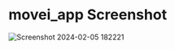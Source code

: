# movei_app Screenshot

![Screenshot 2024-02-05 182221](https://github.com/Luciferbalaji/Fluter_movie_app/assets/96713611/d8ccb455-b8e6-48e6-9852-53cd8b73a86a)
